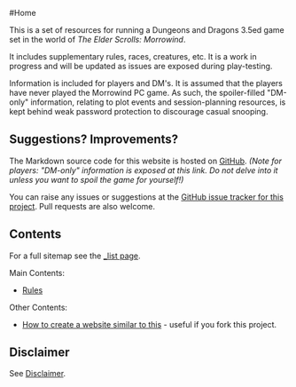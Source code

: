 #Home

This is a set of resources for running a Dungeons and Dragons 3.5ed game set in the world of *The Elder Scrolls: Morrowind*.

It includes supplementary rules, races, creatures, etc. It is a work in progress and will be updated as issues are exposed during play-testing.

Information is included for players and DM's. It is assumed that the players have never played the Morrowind PC game. As such, the spoiler-filled "DM-only" information, relating to plot events and session-planning resources, is kept behind weak password protection to discourage casual snooping.

## Suggestions? Improvements?

The Markdown source code for this website is hosted on [GitHub](https://github.com/LiaungYip/morrowind-dnd3.5). *(Note for players: "DM-only" information is exposed at this link. Do not delve into it unless you want to spoil the game for yourself!)*

You can raise any issues or suggestions at the [GitHub issue tracker for this project](https://github.com/LiaungYip/morrowind-dnd3.5/issues). Pull requests are also welcome.

## Contents

For a full sitemap see the [_list page](/_list).

Main Contents:

* [Rules](/rules)

Other Contents:

* [How to create a website similar to this](/website_instructions) - useful if you fork this project.

## Disclaimer

See [Disclaimer](/disclaimer).